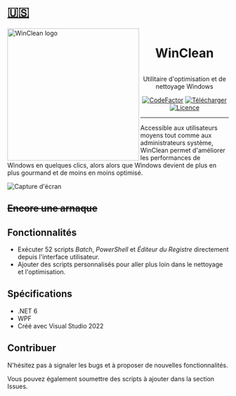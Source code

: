 # [🇺🇸](README.md)

<img src="https://repository-images.githubusercontent.com/511304031/b457c648-65b6-438d-9375-094c647f2066" alt="WinClean logo" width="300" align="left"/>

<div id="user-content-toc" align="center">
  <ul>
    <summary><h1 style="display: inline-block;">WinClean</h1></summary>
  </ul>
</div>
<p align="center">Utilitaire d'optimisation et de nettoyage Windows</p>
<p align="center">
  <a href="https://www.codefactor.io/repository/github/5cover/WinClean"><img src="https://www.codefactor.io/repository/github/5cover/winclean/badge" alt="CodeFactor" /></a>
  <a href="https://github.com/5cover/WinClean/releases/latest"><img alt="Télécharger" src="https://img.shields.io/github/downloads/5cover/WinClean/total?color=00ac6d&label=T%C3%A9l%C3%A9charger&logo=windows&logoColor=00abef"></a>
  <a href="https://github.com/5cover/WinClean/blob/master/LICENSE"><img alt="Licence" src="https://img.shields.io/github/license/5cover/winclean?label=Licence&color=00ac6d" /></a>
</p>

---

Accessible aux utilisateurs moyens tout comme aux administrateurs système, WinClean permet d'améliorer les performances de Windows en quelques clics, alors alors que Windows devient de plus en plus gourmand et de moins en moins optimisé.

![Capture d'écran](https://raw.githubusercontent.com/wiki/5cover/WinClean/locale/fr-FR/img/MainWindow.png)

## ~~Encore une arnaque~~

## Fonctionnalités
- Exécuter 52 scripts *Batch*, *PowerShell* et *Éditeur du Registre* directement depuis l'interface utilisateur.
- Ajouter des scripts personnalisés pour aller plus loin dans le nettoyage et l'optimisation.

## Spécifications
- .NET 6
- WPF
- Créé avec Visual Studio 2022

## Contribuer
N'hésitez pas à signaler les bugs et à proposer de nouvelles fonctionnalités.

Vous pouvez également soumettre des scripts à ajouter dans la section Issues.
